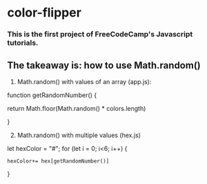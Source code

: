 # color-flipper

<h3>This is the first project of FreeCodeCamp's Javascript tutorials. </h3>

<h2>The takeaway is: how to use Math.random()</h2>

1. Math.random() with values of an array (app.js):

function getRandomNumber() {

 return Math.floor(Math.random() * colors.length)

}

2. Math.random() with multiple values (hex.js)

let hexColor = "#";
for (let i = 0; i<6; i++) {

    hexColor+= hex[getRandomNumber()]

}

